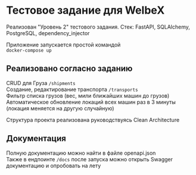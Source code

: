 # Тестовое задание для WelbeX

Реализован "Уровень 2" тестового задания.
Стек: FastAPI, SQLAlchemy, PostgreSQL, dependency_injector

Приложение запускается простой командой
<br>
```docker-compose up```
<br>
## Реализовано согласно заданию
CRUD для Груза `/shipments`
<br>
Создание, редактирование транспорта `/transports`
<br>
Фильтр списка грузов (вес, мили ближайших машин до грузов)
<br>
Автоматическое обновление локаций всех машин раз в 3 минуты (локация меняется на другую случайную)

Структура проекта реализована руководствуясь Clean Architecture
## Документация
Полную документацию можно найти в файле openapi.json
<br>
Также в ендпоинте `/docs` после запуска можно открыть Swagger документацию и опробовать на лету
